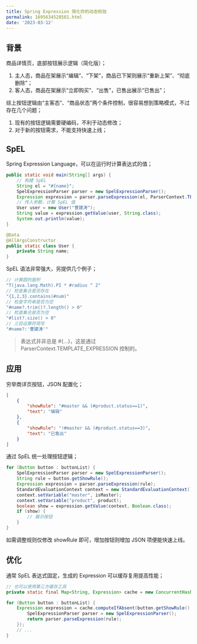 ```yaml
---
title: Spring Expression 简化你的动态校验
permalink: 1695634528581.html
date: '2023-03-12'
---
```


## 背景

商品详情页，底部按钮展示逻辑（简化版）；

1. 主人态，商品在架展示“编辑”、“下架”，商品已下架则展示“重新上架”、“彻底删除”；
2. 客人态，商品在架展示“立即购买”、“出售”，已售出展示“已售出”；

综上按钮逻辑由“主客态”、“商品状态”两个条件控制，很容易想到策略模式，不过存在几个问题；

1. 现有的按钮逻辑需要硬编码，不利于动态修改；
2. 对于新的按钮需求，不能支持快速上线；

## SpEL

Spring Expression Language，可以在运行时计算表达式的值；

```java
public static void main(String[] args) {
    // 构建 SpEL
    String el = "#{name}";
    SpelExpressionParser parser = new SpelExpressionParser();
    Expression expression = parser.parseExpression(el, ParserContext.TEMPLATE_EXPRESSION);
    // 传入参数，计算 SpEL 值
    User user = new User("曹建涛");
    String value = expression.getValue(user, String.class);
    System.out.println(value);
}

@Data
@AllArgsConstructor
public static class User {
    private String name;
}
```

SpEL 语法非常强大，另提供几个例子；

```java
// 计算圆的面积
"T(java.lang.Math).PI * #radius ^ 2"
// 检查集合是否存在
"{1,2,3}.contains(#num)"
// 检查字符串是否为空
"#name?.trim()?.length() > 0"
// 检查集合是否为空
"#list?.size() > 0"
// 三目运算符简写
"#name?:'曹建涛'"
```

> 表达式并非总是 #{...}，这是通过 ParserContext.TEMPLATE_EXPRESSION 控制的。

## 应用

穷举商详页按钮，JSON 配置化；

```json
[
    {
        "showRule": "#master && (#product.status==1)",
        "text": "编辑"
    },
    {
        "showRule": "!#master && (#product.status==3)",
        "text": "已售出"
    }
]
```

通过 SpEL 统一处理按钮逻辑；

```java
for (Button button : buttonList) {
    SpelExpressionParser parser = new SpelExpressionParser();
    String rule = button.getShowRule();
    Expression expression = parser.parseExpression(rule);
    StandardEvaluationContext context = new StandardEvaluationContext();
    context.setVariable("master", isMaster);
    context.setVariable("product", product);
    boolean show = expression.getValue(context, Boolean.class);
    if (show) {
        // 展示按钮
    }
}
```

如需调整规则仅修改 showRule 即可，增加按钮则增加 JSON 项便能快速上线。

## 优化

通常 SpEL 表达式固定，生成的 Expression 可以缓存复用提高性能；

```java
// 也可以使用第三方缓存工具
private static final Map<String, Expression> cache = new ConcurrentHashMap<>();

for (Button button : buttonList) {
    Expression expression = cache.computeIfAbsent(button.getShowRule(), rule -> {
        SpelExpressionParser parser = new SpelExpressionParser();
        return parser.parseExpression(rule);
    });
    // ...
}
```